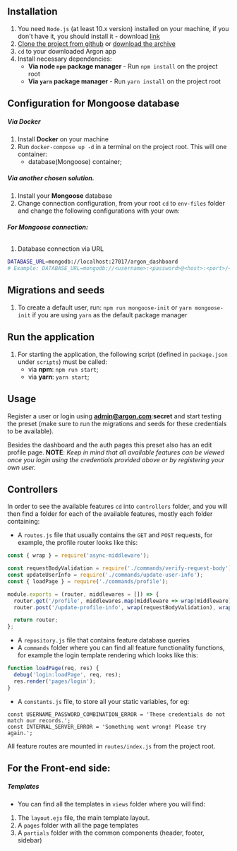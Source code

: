 ## Installation

1. You need `Node.js` (at least 10.x version) installed on your machine, if you don't have it, you should install it -
download [link](https://nodejs.org/en/download/)
2. [Clone the project from github](https://github.com/RusTit/argon-dashboard-nodejs) or
[download the archive](https://github.com/RusTit/argon-dashboard-nodejs)
3. `cd` to your downloaded Argon app
4. Install necessary dependencies:
    - **Via node `npm` package manager** - Run `npm install` on the project root
    - **Via `yarn` package manager** - Run `yarn install` on the project root

## Configuration for Mongoose database

##### Via Docker

1. Install **Docker** on your machine
2. Run `docker-compose up -d` in a terminal on the project root. This will one container:
    - database(Mongoose) container;

##### Via another chosen solution.

1. Install your **Mongoose** database
3. Change connection configuration, from your root `cd` to `env-files` folder and change the following configurations
with your own:

###### **For Mongoose connection:**
1. Database connection via URL
```bash
DATABASE_URL=mongodb://localhost:27017/argon_dashboard
# Example: DATABASE_URL=mongodb://<username>:<password>@<host>:<port>/<database>?options...
```

## Migrations and seeds

1. To create a default user, run: `npm run mongoose-init` or `yarn mongoose-init` if you are using `yarn` as the
default package manager

## Run the application

1. For starting the application, the following script (defined in `package.json` under `scripts`) must be called:
    - via **npm**: `npm run start`;
    - via **yarn**: `yarn start`;


## Usage

Register a user or login using **admin@argon.com**:**secret** and start testing the preset (make sure to run the migrations and seeds for these credentials to be available).

Besides the dashboard and the auth pages this preset also has an edit profile page.
**NOTE**: _Keep in mind that all available features can be viewed once you login using the credentials provided above
or by registering your own user._

## Controllers

In order to see the available features `cd` into `controllers` folder, and you will then find a folder for each of the
available features, mostly each folder containing:

- A `routes.js` file that usually contains the `GET` and `POST` requests, for example, the profile router looks like this:

```javascript
const { wrap } = require('async-middleware');

const requestBodyValidation = require('./commands/verify-request-body');
const updateUserInfo = require('./commands/update-user-info');
const { loadPage } = require('./commands/profile');

module.exports = (router, middlewares = []) => {
  router.get('/profile', middlewares.map(middleware => wrap(middleware)), wrap(loadPage));
  router.post('/update-profile-info', wrap(requestBodyValidation), wrap(updateUserInfo));

  return router;
};
```

- A `repository.js` file that contains feature database queries
- A `commands` folder where you can find all feature functionality functions, for example the login template rendering
which looks like this:

```javascript
function loadPage(req, res) {
  debug('login:loadPage', req, res);
  res.render('pages/login');
}
```
- A `constants.js` file, to store all your static variables, for eg:

```
const USERNAME_PASSWORD_COMBINATION_ERROR = 'These credentials do not match our records.';
const INTERNAL_SERVER_ERROR = 'Something went wrong! Please try again.';
```

All feature routes are mounted in `routes/index.js` from the project root.

## For the Front-end side:

##### Templates

- You can find all the templates in `views` folder where you will find:
1. The `layout.ejs` file, the main template layout.
2. A `pages` folder with all the page templates
3. A `partials` folder with the common components (header, footer, sidebar)
